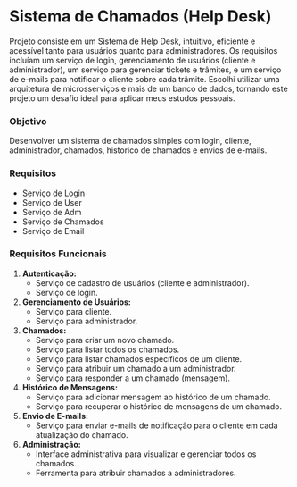 # Sistema de Chamados (Help Desk)

Projeto consiste em um Sistema de Help Desk, intuitivo, eficiente e acessível tanto para usuários quanto para administradores. Os requisitos incluíam um serviço de login, gerenciamento de usuários (cliente e administrador), um serviço para gerenciar tickets e trâmites, e um serviço de e-mails para notificar o cliente sobre cada trâmite. Escolhi utilizar uma arquitetura de microsserviços e mais de um banco de dados, tornando este projeto um desafio ideal para aplicar meus estudos pessoais.

### Objetivo

Desenvolver um sistema de chamados simples com login, cliente, administrador,  chamados, historico de chamados e envios de e-mails.

### **Requisitos**

- Serviço de Login
- Serviço de User
- Serviço de Adm
- Serviço de Chamados
- Serviço de Email

### **Requisitos Funcionais**

1. **Autenticação:**
    - Serviço de cadastro de usuários (cliente e administrador).
    - Serviço de login.
2. **Gerenciamento de Usuários:**
    - Serviço para cliente.
    - Serviço para administrador.
3. **Chamados:**
    - Serviço para criar um novo chamado.
    - Serviço para listar todos os chamados.
    - Serviço para listar chamados específicos de um cliente.
    - Serviço para atribuir um chamado a um administrador.
    - Serviço para responder a um chamado (mensagem).
4. **Histórico de Mensagens:**
    - Serviço para adicionar mensagem ao histórico de um chamado.
    - Serviço para recuperar o histórico de mensagens de um chamado.
5. **Envio de E-mails:**
    - Serviço para enviar e-mails de notificação para o cliente em cada atualização do chamado.
6. **Administração:**
    - Interface administrativa para visualizar e gerenciar todos os chamados.
    - Ferramenta para atribuir chamados a administradores.
